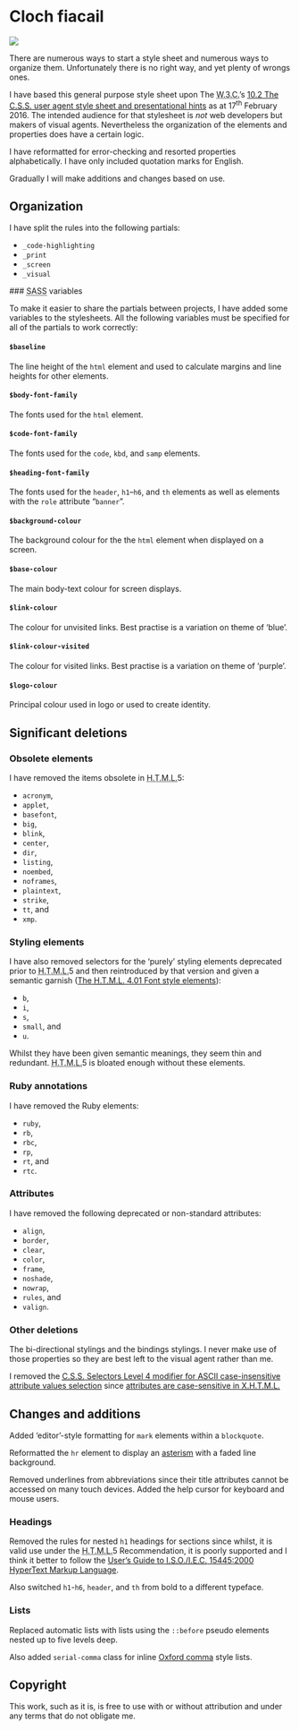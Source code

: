 ﻿<h1 xml:lang="ga">Cloch fiacail</h1>

<img src="https://cdn.rawgit.com/FearGoidte/cloch-fiacail/master/images/cloch-fiacail.svg" />

There are numerous ways to start a style sheet and numerous ways to organize them. Unfortunately there is no right way, and yet plenty of wrongs ones.

I have based this general purpose style sheet upon The <abbr title="World Wide Web Consortium" class="initialism">W.3.C.</abbr>’s [10.2 The <abbr title="Cascading Style Sheets" class="initialism">C.S.S.</abbr> user agent style sheet and presentational hints](https://www.w3.org/TR/html5/rendering.html#the-css-user-agent-style-sheet-and-presentational-hints) as at <time datetime="2016-02-17">17<sup>th</sup> February 2016.</time> The intended audience for that stylesheet is *not* web developers but makers of visual agents. Nevertheless the organization of the elements and properties does have a certain logic.

I have reformatted for error-checking and resorted properties alphabetically.
I have only included quotation marks for English.

Gradually I will make additions and changes based on use.

## Organization

I have split the rules into the following partials:

* `_code-highlighting`
* `_print`
* `_screen`
* `_visual`

### <abbr title="Syntactically Awesome Style Sheets" class="initialism">SASS</abbr> variables

To make it easier to share the partials between projects, I have added some variables to the stylesheets. All the following variables must be specified for all of the partials to work correctly:

#### `$baseline`

The line height of the `html` element and used to calculate margins and line heights for other elements.

#### `$body-font-family`

The fonts used for the `html` element.

#### `$code-font-family`

The fonts used for the `code`, `kbd`, and `samp` elements.

#### `$heading-font-family`

The fonts used for the `header`, `h1`–`h6`, and `th` elements as well as elements with the `role` attribute “`banner`”.

#### `$background-colour`

The background colour for the the `html` element when displayed on a screen.

#### `$base-colour`

The main body-text colour for screen displays.

#### `$link-colour`

The colour for unvisited links. Best practise is a variation on theme of ‘blue’.

#### `$link-colour-visited`

The colour for visited links. Best practise is a variation on theme of ‘purple’.

#### `$logo-colour`

Principal colour used in logo or used to create identity.

## Significant deletions

### Obsolete elements

I have removed the items obsolete in <abbr title="Hypertext Mark-up Language" class="initialism">H.T.M.L.</abbr>5:

* `acronym`,
* `applet`,
* `basefont`,
* `big`,
* `blink`,
* `center`,
* `dir`,
* `listing`,
* `noembed`,
* `noframes`,
* `plaintext`,
* `strike`,
* `tt`, and
* `xmp`.

### Styling elements

I have also removed selectors for the ‘purely’ styling elements deprecated prior to <abbr title="Hypertext Mark-up Language" class="initialism">H.T.M.L.</abbr>5 and then reintroduced by that version and given a semantic garnish ([The <abbr title="Hypertext Mark-up Language" class="initialism">H.T.M.L.</abbr> 4.01 Font style elements](https://www.w3.org/TR/html401/present/graphics.html#h-15.2.1)):

* `b`,
* `i`,
* `s`,
* `small`, and
* `u`.

Whilst they have been given semantic meanings, they seem thin and redundant. <abbr title="Hypertext Mark-up Language" class="initialism">H.T.M.L.</abbr>5 is bloated enough without these elements.

### Ruby annotations

I have removed the Ruby elements:

* `ruby`,
* `rb`,
* `rbc`,
* `rp`,
* `rt`, and
* `rtc`.

### Attributes

I have removed the following deprecated or non-standard attributes:

* `align`,
* `border`,
* `clear`,
* `color`,
* `frame`,
* `noshade`,
* `nowrap`,
* `rules`, and
* `valign`.

### Other deletions

The bi-directional stylings and the bindings stylings. I never make use of those properties so they are best left to the visual agent rather than me.

I removed the [<abbr title="Cascading Style Sheets" class="initialism">C.S.S.</abbr> Selectors Level 4 modifier for ASCII case-insensitive attribute values selection](https://drafts.csswg.org/selectors-4/#attribute-case) since [attributes are case-sensitive in <abbr title="eXtensible Hypertext Mark-up Language" class="initialism">X.H.T.M.L.</abbr>](https://www.w3.org/TR/xhtml1/#h-4.2)

## Changes and additions

Added ‘editor’-style formatting for `mark` elements within a `blockquote`.

Reformatted the `hr` element to display an [asterism](https://en.wikipedia.org/wiki/Asterism_%28typography%29) with a faded line background.

Removed underlines from abbreviations since their title attributes cannot be accessed on many touch devices. Added the help cursor for keyboard and mouse users.

### Headings

Removed the rules for nested `h1` headings for sections since whilst, it is valid use under the <abbr title="Hypertext Mark-up Language" class="initialism">H.T.M.L.</abbr>5 Recommendation, it is poorly supported and I think it better to follow the [User’s Guide to <abbr title="International Organization for Standardization" class="initialism">I.S.O.</abbr>/<abbr title="International Electrotechnical Commission">I.E.C.</abbr> 15445:2000 HyperText Markup Language](https://www.cs.tcd.ie/misc/15445/UG.HTML#H1.NEST).

Also switched `h1`-`h6`, `header`, and `th` from bold to a different typeface.

### Lists

Replaced automatic lists with lists using the `::before` pseudo elements nested up to five levels deep.

Also added `serial-comma` class for inline [Oxford comma](https://en.wikipedia.org/wiki/Serial_comma) style lists.

## Copyright

This work, such as it is, is free to use with or without attribution and under any terms that do not obligate me.
